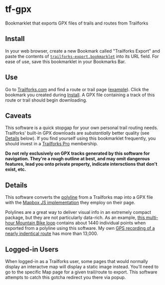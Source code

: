 # tf-gpx
Bookmarklet that exports GPX files of trails and routes from Trailforks

## Install
In your web browser, create a new Bookmark called "Trailforks Export" and paste the contents of [`trailforks-export.bookmarklet`](https://github.com/cosmocatalano/tf-gpx/blob/main/trailforks-export.bookmarklet) into its URL field. For ease of use, save this bookmarklet in your Bookmarks Bar.

## Use
Go to [Trailforks.com](https://trailforks.com) and find a route or trail page ([example](https://www.trailforks.com/trails/northern-loop-149878/map)). Click the bookmark you created during [Install](#install). A GPX file containing a track of this route or trail should begin downloading.

## Caveats 
This software is a quick stopgap for your own personal trail routing needs. Trailforks' built-in GPX downloads are _substantially_ better quality (see [Details](#details) below). If you find yourself using this bookmarklet frequently, you should invest in a [Trailforks Pro](https://www.trailforks.com/pro/) membership.

**Do not rely exclusively on GPX tracks generated by this software for navigation. They're a rough outline at best, and may omit dangerous features, lead you onto private property, indicate intersctions that don't exist, etc.** 


## Details
This software converts the [polyline](https://developers.google.com/maps/documentation/utilities/polylinealgorithm) from a Trailforks map into a GPX file with the [Mapbox JS implementation](https://github.com/mapbox/polyline) they employ on their page.

Polylines are a great way to deliver visual info in an extremely compact package, but they are not particularly data-rich. As an example, [this multi-hour Mountain Bike loop](https://www.trailforks.com/route/flash-of-gold-to-grouse/map/) contains about 1440 individual points when exported from a polyline using this software. My own [GPS recording of a nearly indentical route](https://www.strava.com/activities/1645643527) has more than 13,000.

## Logged-in Users
When logged-in as a Trailforks user, some pages that would normally display an interactve map will display a static image instead. You'll need to go to the specific Map page for a given trail/route to export. This software attempts to catch this gotcha redirect you there via popup.

